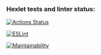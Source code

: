 ### Hexlet tests and linter status:
[![Actions Status](https://github.com/Californium251/frontend-project-11/workflows/hexlet-check/badge.svg)](https://github.com/Californium251/frontend-project-11/actions)

[![ESLint](https://github.com/Californium251/frontend-project-11/actions/workflows/github-actions.yml/badge.svg)](https://github.com/Californium251/frontend-project-11/actions/workflows/github-actions.yml)

[![Maintainability](https://api.codeclimate.com/v1/badges/527115132f8ed3a958a6/maintainability)](https://codeclimate.com/github/Californium251/frontend-project-11/maintainability)